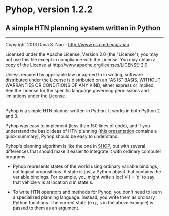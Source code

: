 # Pyhop, version 1.2.2
## A simple HTN planning system written in Python

----

Copyright 2013 Dana S. Nau - <http://www.cs.umd.edu/~nau>

Licensed under the Apache License, Version 2.0 (the "License"); you may not use this file except in compliance with the License. You may obtain a copy of the License at <http://www.apache.org/licenses/LICENSE-2.0>

Unless required by applicable law or agreed to in writing, software distributed under the License is distributed on an "AS IS" BASIS, WITHOUT WARRANTIES OR CONDITIONS OF ANY KIND, either express or implied. See the License for the specific language governing permissions and limitations under the License.

----

Pyhop is a simple HTN planner written in Python. 
It works in both Python 2 and 3. 

Pyhop was easy to implement (less than 150 lines of code), and if you understand the basic ideas of HTN planning ([this presentation](http://www.cs.umd.edu/~nau/papers/nau2013game.pdf) contains a quick summary),
Pyhop should be easy to understand.

Pyhop's planning algorithm is like the one in [SHOP](http://www.cs.umd.edu/projects/shop/), but with several differences that should make it easier to integrate it with ordinary computer programs:

  - Pyhop represents states of the world using ordinary variable bindings, not logical propositions. A state is just a Python object that contains the variable bindings.  For example, you might write s.loc['v'] = 'd' to say that vehicle v is at location d in state s.
  
  - To write HTN operators and methods for Pyhop, you don't need to learn a specialized planning language. Instead, you write them as ordinary Python functions. The current state (e.g., s in the above example) is passed to them as an argument.



